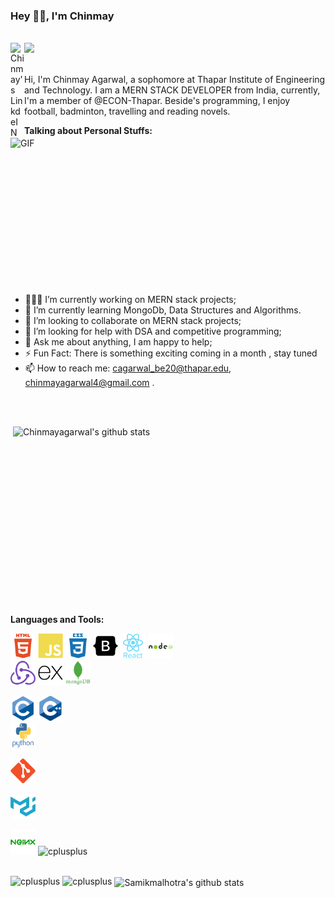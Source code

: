 
<!--
**ChinmayAgarwal** is a ✨ _special_ ✨ repository because its `README.md` (this file) appears on your GitHub profile.

Here are some ideas to get you started:

- 🔭 I’m currently working on ...
- 🌱 I’m currently learning ...
- 👯 I’m looking to collaborate on ...
- 🤔 I’m looking for help with ...
- 💬 Ask me about ...
- 📫 How to reach me: ...
- 😄 Pronouns: ...
- ⚡ Fun fact: ...
-->







### Hey 👋🏽, I'm Chinmay

<br/>
<a href="https://www.linkedin.com/in/chinmay-agarwal-b26b0b165/">
  <img align="left" alt="Chinmay's LinkdeIN" width="22px" color="blue" src="https://cdn.jsdelivr.net/npm/simple-icons@v3/icons/linkedin.svg" />
</a>
<img src="https://komarev.com/ghpvc/?username=chinmay-agarwal-b26b0b165" />
<!--[](https://visitor-badge.glitch.me/badge?page_id=Samikmalhotra.Samikmalhotra)-->
<br />

<br/>

Hi, I'm Chinmay Agarwal, a sophomore at Thapar Institute of Engineering and Technology. I am a MERN STACK DEVELOPER from India, currently, I'm a member of @ECON-Thapar. Beside's programming, I enjoy football, badminton, travelling and reading novels. 
  <!--<img align="right" alt="GIF" src="https://media.giphy.com/media/836HiJc7pgzy8iNXCn/giphy.gif" />-->
  <img align="right" width="720px" height="250px" alt="GIF" src="https://github.com/abhisheknaiidu/abhisheknaiidu/blob/master/code.gif?raw=true" />
  
**Talking about Personal Stuffs:**

- 👨🏽‍💻 I’m currently working on MERN stack projects;
- 🌱 I’m currently learning MongoDb, Data Structures and Algorithms.
- 👯 I’m looking to collaborate on MERN stack projects;
- 🤔 I’m looking for help with DSA and competitive programming;
- 💬 Ask me about anything, I am happy to help;
- ⚡️ Fun Fact: There is something exciting coming in a month , stay tuned
- 📫 How to reach me: cagarwal_be20@thapar.edu, chinmayagarwal4@gmail.com .



<!--![Samikmalhotra's github stats](https://github-readme-stats.vercel.app/api?username=Samikmalhotra&show_icons=true&theme=tokyonight)-->
<br>
<br>

<img width="500" height="300" align="right" alt="Chinmayagarwal's github stats" 
         src="https://github-readme-stats.vercel.app/api?username=chinmayagarwal03&show_icons=true&theme=react&count_private=true&include_all_commits=true" />


**Languages and Tools:**  

<a ><img src="https://raw.githubusercontent.com/devicons/devicon/master/icons/html5/html5-plain-wordmark.svg" alt="cplusplus" width="40" height="40"/></a>
<a ><img src="https://raw.githubusercontent.com/devicons/devicon/master/icons/javascript/javascript-plain.svg" alt="cplusplus" width="40" height="40"/></a>
<a ><img src="https://raw.githubusercontent.com/devicons/devicon/master/icons/css3/css3-plain-wordmark.svg" alt="cplusplus" width="40" height="40"/></a>
<a ><img src="https://raw.githubusercontent.com/devicons/devicon/master/icons/bootstrap/bootstrap-plain.svg" alt="cplusplus" width="40" height="40"/></a>
<a ><img src="https://raw.githubusercontent.com/devicons/devicon/master/icons/react/react-original-wordmark.svg" alt="cplusplus" width="40" height="40"/></a>
<a ><img src="https://raw.githubusercontent.com/devicons/devicon/master/icons/nodejs/nodejs-original-wordmark.svg" alt="cplusplus" width="40" height="40"/></a>
<br/>
<a ><img src="https://raw.githubusercontent.com/devicons/devicon/master/icons/redux/redux-original.svg" alt="cplusplus" width="40" height="40"/></a>
<a ><img src="https://github.com/devicons/devicon/blob/master/icons/express/express-original.svg" alt="cplusplus" width="40" height="40"/></a>
<a ><img src="https://raw.githubusercontent.com/devicons/devicon/master/icons/mongodb/mongodb-plain-wordmark.svg" alt="cplusplus" width="40" height="40"/></a>

<a ><img src="https://raw.githubusercontent.com/devicons/devicon/master/icons/c/c-original.svg" alt="cplusplus" width="40" height="40"/></a>
<a ><img src="https://raw.githubusercontent.com/devicons/devicon/master/icons/cplusplus/cplusplus-original.svg" alt="cplusplus" width="40" height="40"/></a>
<br/>
<a ><img src="https://raw.githubusercontent.com/devicons/devicon/master/icons/python/python-original-wordmark.svg" alt="cplusplus" width="40" height="40"/></a>

<a ><img src="https://raw.githubusercontent.com/devicons/devicon/master/icons/git/git-plain.svg" alt="cplusplus" width="40" height="40"/></a>

<a ><img src="https://raw.githubusercontent.com/devicons/devicon/master/icons/materialui/materialui-plain.svg" alt="cplusplus" width="40" height="40"/></a>

<a ><img src="https://raw.githubusercontent.com/devicons/devicon/master/icons/nginx/nginx-original.svg" alt="cplusplus" width="40" height="40"/></a>
<a ><img src="https://www.vectorlogo.zone/logos/travis-ci/travis-ci-icon.svg" alt="cplusplus" width="40" height="40"/></a>

<br/>
<a ><img src="https://www.vectorlogo.zone/logos/kubernetes/kubernetes-icon.svg" alt="cplusplus" width="40" height="40"/></a>
<a ><img src="https://www.vectorlogo.zone/logos/jestjsio/jestjsio-icon.svg" alt="cplusplus" width="40" height="40"/></a>
<!--<p align="center">
  <img width="500" height="300" alt="Samikmalhotra's github stats" 
          src = "https://github-readme-streak-stats.herokuapp.com/?user=Samikmalhotra&theme=black-ice"/>
</p>-->
<img width="1500" height="auto" align="center" alt="Samikmalhotra's github stats" 
         src="https://github-profile-trophy.vercel.app/?username=chinmayagarwal03&row=1&column=7&theme=darkhub&margin-w=15e" />
  

